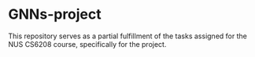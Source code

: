 # GNNs-project

This repository serves as a partial fulfillment of the tasks assigned for the NUS CS6208 course, specifically for the project. 
